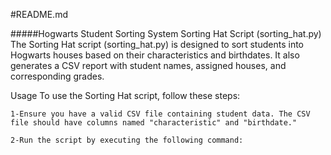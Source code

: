 #README.md

#####Hogwarts Student Sorting System
Sorting Hat Script (sorting_hat.py)
The Sorting Hat script (sorting_hat.py) is designed to sort students into Hogwarts houses based on their characteristics and birthdates. It also generates a CSV report with student names, assigned houses, and corresponding grades.

Usage
To use the Sorting Hat script, follow these steps:

	1-Ensure you have a valid CSV file containing student data. The CSV file should have columns named "characteristic" and "birthdate."

	2-Run the script by executing the following command:

